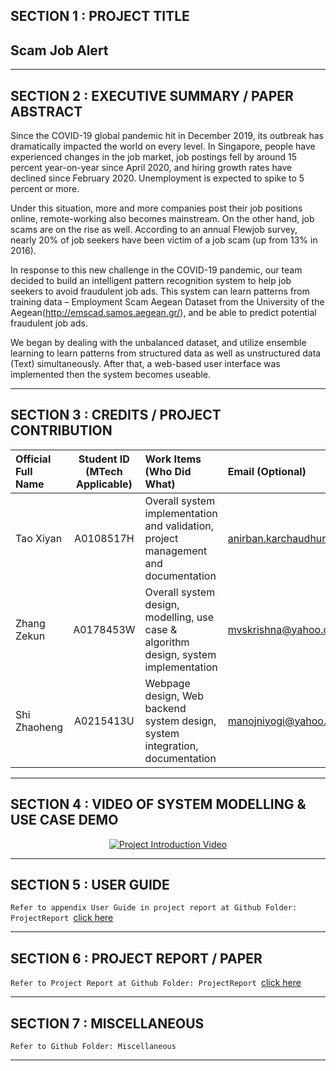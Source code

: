 ## SECTION 1 : PROJECT TITLE
## Scam Job Alert

---

## SECTION 2 : EXECUTIVE SUMMARY / PAPER ABSTRACT

Since the COVID-19 global pandemic hit in December 2019, its outbreak has dramatically impacted the world on every level. In Singapore, people have experienced changes in the job market, job postings fell by around 15 percent year-on-year since April 2020, and hiring growth rates have declined since February 2020. Unemployment is expected to spike to 5 percent or more. 

Under this situation, more and more companies post their job positions online, remote-working also becomes mainstream. On the other hand, job scams are on the rise as well. According to an annual Flewjob survey, nearly 20% of job seekers have been victim of a job scam (up from 13% in 2016).

In response to this new challenge in the COVID-19 pandemic, our team decided to build an intelligent pattern recognition system to help job seekers to avoid fraudulent job ads. This system can learn patterns from training data – Employment Scam Aegean Dataset from the University of the Aegean(http://emscad.samos.aegean.gr/), and be able to predict potential fraudulent job ads.

We began by dealing with the unbalanced dataset, and utilize ensemble learning to learn patterns from structured data as well as unstructured data (Text) simultaneously. After that, a web-based user interface was implemented then the system becomes useable.  

---

## SECTION 3 : CREDITS / PROJECT CONTRIBUTION

| Official Full Name  | Student ID (MTech Applicable)  | Work Items (Who Did What) | Email (Optional) |
| :------------ |:---------------:| :-----| :-----|
| Tao Xiyan | A0108517H |Overall system implementation and validation, project management and documentation | anirban.karchaudhuri@gmail.com |
| Zhang Zekun | A0178453W |Overall system design, modelling, use case & algorithm design, system implementation | mvskrishna@yahoo.com |
| Shi Zhaoheng | A0215413U |Webpage design, Web backend system design, system integration, documentation | manojniyogi@yahoo.com |

---

## SECTION 4 : VIDEO OF SYSTEM MODELLING & USE CASE DEMO
<div align="center">
  <a href="https://onedrive.live.com/?authkey=%21AGDVYhEyA7PahL4&cid=16C7FE8BA834E5DC&id=16C7FE8BA834E5DC%21909&parId=16C7FE8BA834E5DC%21804&o=OneUp">
    <img src="https://onedrive.gimhoy.com/1drv/aHR0cHM6Ly8xZHJ2Lm1zL3UvcyFBbXl4Tk9MYy1PU2FqSEJaNFlHMEJneHhnbWRW.jpg" alt="Project Introduction Video">
  </a>
</div>

---

## SECTION 5 : USER GUIDE

`Refer to appendix User Guide in project report at Github Folder: ProjectReport `<a href="https://github.com/hedink/Test/blob/main/ProjectReport/User%20Guide.docx">click here</a>

---

## SECTION 6 : PROJECT REPORT / PAPER

`Refer to Project Report at Github Folder: ProjectReport `<a href="https://github.com/hedink/Test/blob/main/ProjectReport/Project%20Report.docx">click here</a>

---

## SECTION 7 : MISCELLANEOUS

`Refer to Github Folder: Miscellaneous`

---


